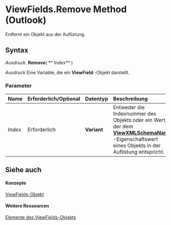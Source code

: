
# ViewFields.Remove Method (Outlook)

Entfernt ein Objekt aus der Auflistung.


## Syntax

 _Ausdruck_. **Remove**( ** _Index_** )

 _Ausdruck_ Eine Variable, die ein **ViewField** -Objekt darstellt.


### Parameter



|**Name**|**Erforderlich/Optional**|**Datentyp**|**Beschreibung**|
|:-----|:-----|:-----|:-----|
| _Index_|Erforderlich|**Variant**|Entweder die Indexnummer des Objekts oder ein Wert, der dem  **[ViewXMLSchemaName](69490353-b470-6092-0b8e-b0f1c1549f7a.md)** -Eigenschaftswert eines Objekts in der Auflistung entspricht.|

## Siehe auch


#### Konzepte


[ViewFields-Objekt](2516faed-ed11-6cb3-ce9c-b6afa788e909.md)
#### Weitere Ressourcen


[Elemente des ViewFields-Objekts](http://msdn.microsoft.com/library/cb481039-258c-e3af-e694-d7712cf0c648%28Office.15%29.aspx)